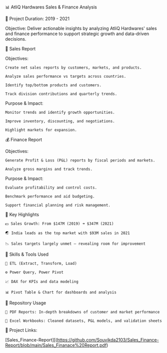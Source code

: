 📊 AtliQ Hardwares Sales & Finance Analysis


📅 Project Duration: 2019 - 2021

Objective: Deliver actionable insights by analyzing AtliQ Hardwares' sales and finance performance to support strategic growth and data-driven decisions.

🛒 Sales Report

Objectives:

    Create net sales reports by customers, markets, and products.

    Analyze sales performance vs targets across countries.

    Identify top/bottom products and customers.

    Track division contributions and quarterly trends.

Purpose & Impact:

    Monitor trends and identify growth opportunities.

    Improve inventory, discounting, and negotiations.

    Highlight markets for expansion.

💰 Finance Report


Objectives:
 
    Generate Profit & Loss (P&L) reports by fiscal periods and markets.

    Analyze gross margins and track trends.

Purpose & Impact:

    Evaluate profitability and control costs.

    Benchmark performance and aid budgeting.

    Support financial planning and risk management.

📌 Key Highlights

    💵 Sales Growth: From $147M (2019) ➜ $347M (2021)

    🌏 India leads as the top market with $93M sales in 2021

    📉 Sales targets largely unmet — revealing room for improvement


🧰 Skills & Tools Used
        
    🔄 ETL (Extract, Transform, Load)

    ⚙️ Power Query, Power Pivot

    📈 DAX for KPIs and data modeling

    📊 Pivot Table & Chart for dashboards and analysis
    
📁 Repository Usage

    📄 PDF Reports: In-depth breakdowns of customer and market performance

    📂 Excel Workbooks: Cleaned datasets, P&L models, and validation sheets

🔗 Project Links: 

[Sales_Finance-Report][(https://github.com/Souvikda2103/Sales_Finance-Report/blob/main/Sales_Finanace%20Report.pdf)
